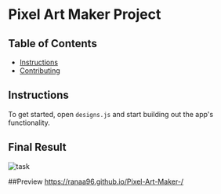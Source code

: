 # Pixel Art Maker Project

## Table of Contents

* [Instructions](#instructions)
* [Contributing](#contributing)

## Instructions

To get started, open `designs.js` and start building out the app's functionality.

## Final Result


![task](https://user-images.githubusercontent.com/44041416/66952038-0c910980-f05c-11e9-8736-2ccb44b11e8f.PNG)


##Preview
https://ranaa96.github.io/Pixel-Art-Maker-/ 



